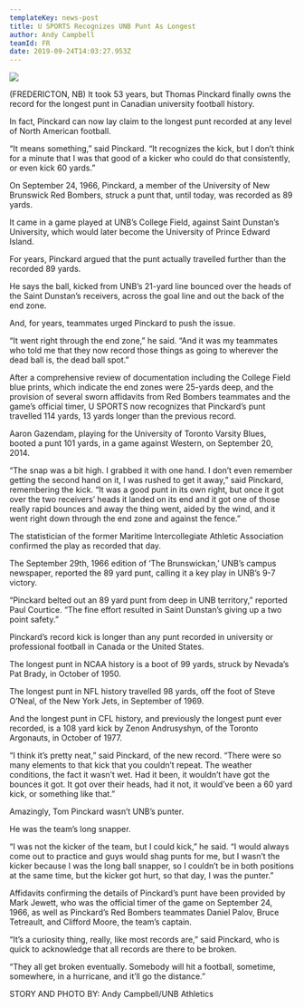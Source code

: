 ```yaml
---
templateKey: news-post
title: U SPORTS Recognizes UNB Punt As Longest
author: Andy Campbell
teamId: FR
date: 2019-09-24T14:03:27.953Z
---
```

![](/img/l34vfophnc942nuf.jpg)

(FREDERICTON, NB) It took 53 years, but Thomas Pinckard finally owns the record for the longest punt in Canadian university football history.



In fact, Pinckard can now lay claim to the longest punt recorded at any level of North American football.



“It means something,” said Pinckard. “It recognizes the kick, but I don’t think for a minute that I was that good of a kicker who could do that consistently, or even kick 60 yards.”



On September 24, 1966, Pinckard, a member of the University of New Brunswick Red Bombers, struck a punt that, until today, was recorded as 89 yards.



It came in a game played at UNB’s College Field, against Saint Dunstan’s University, which would later become the University of Prince Edward Island.



For years, Pinckard argued that the punt actually travelled further than the recorded 89 yards.



He says the ball, kicked from UNB’s 21-yard line bounced over the heads of the Saint Dunstan’s receivers, across the goal line and out the back of the end zone.



And, for years, teammates urged Pinckard to push the issue.



“It went right through the end zone,” he said. “And it was my teammates who told me that they now record those things as going to wherever the dead ball is, the dead ball spot.”



After a comprehensive review of documentation including the College Field blue prints, which indicate the end zones were 25-yards deep, and the provision of several sworn affidavits from Red Bombers teammates and the game’s official timer, U SPORTS now recognizes that Pinckard’s punt travelled 114 yards, 13 yards longer than the previous record.



Aaron Gazendam, playing for the University of Toronto Varsity Blues, booted a punt 101 yards, in a game against Western, on September 20, 2014.



“The snap was a bit high. I grabbed it with one hand. I don’t even remember getting the second hand on it, I was rushed to get it away,” said Pinckard, remembering the kick. “It was a good punt in its own right, but once it got over the two receivers’ heads it landed on its end and it got one of those really rapid bounces and away the thing went, aided by the wind, and it went right down through the end zone and against the fence.”



The statistician of the former Maritime Intercollegiate Athletic Association confirmed the play as recorded that day.



The September 29th, 1966 edition of ‘The Brunswickan,’ UNB’s campus newspaper, reported the 89 yard punt, calling it a key play in UNB’s 9-7 victory.



“Pinckard belted out an 89 yard punt from deep in UNB territory,” reported Paul Courtice. “The fine effort resulted in Saint Dunstan’s giving up a two point safety.”



Pinckard’s record kick is longer than any punt recorded in university or professional football in Canada or the United States.



The longest punt in NCAA history is a boot of 99 yards, struck by Nevada’s Pat Brady, in October of 1950.



The longest punt in NFL history travelled 98 yards, off the foot of Steve O’Neal, of the New York Jets, in September of 1969.



And the longest punt in CFL history, and previously the longest punt ever recorded, is a 108 yard kick by Zenon Andrusyshyn, of the Toronto Argonauts, in October of 1977.



“I think it’s pretty neat,” said Pinckard, of the new record. “There were so many elements to that kick that you couldn’t repeat. The weather conditions, the fact it wasn’t wet. Had it been, it wouldn’t have got the bounces it got. It got over their heads, had it not, it would’ve been a 60 yard kick, or something like that.”



Amazingly, Tom Pinckard wasn’t UNB’s punter.



He was the team’s long snapper.



“I was not the kicker of the team, but I could kick,” he said. “I would always come out to practice and guys would shag punts for me, but I wasn’t the kicker because I was the long ball snapper, so I couldn’t be in both positions at the same time, but the kicker got hurt, so that day, I was the punter.”



Affidavits confirming the details of Pinckard’s punt have been provided by Mark Jewett, who was the official timer of the game on September 24, 1966, as well as Pinckard’s Red Bombers teammates Daniel Palov, Bruce Tetreault, and Clifford Moore, the team’s captain.



“It’s a curiosity thing, really, like most records are,” said Pinckard, who is quick to acknowledge that all records are there to be broken.



“They all get broken eventually. Somebody will hit a football, sometime, somewhere, in a hurricane, and it’ll go the distance.”



 



STORY AND PHOTO BY: Andy Campbell/UNB Athletics
